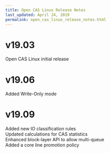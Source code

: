 ```yaml
---
title: Open CAS Linux Release Notes
last_updated: April 24, 2019
permalink: open_cas_linux_release_notes.html
---
```


v19.03
=======
Open CAS Linux initial release

v19.06
=======
Added Write-Only mode

v19.09
======
Added new IO classification rules  
Updated calculations for CAS statistics  
Enhanced block-layer API to allow multi-queue  
Added a core line promotion policy
